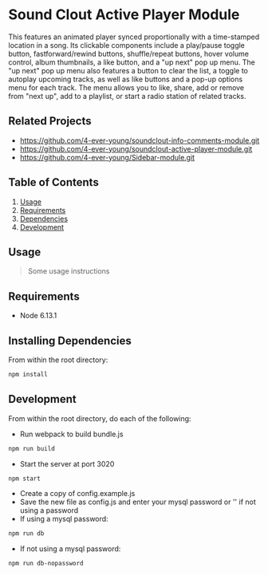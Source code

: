 # Sound Clout Active Player Module

This features an animated player synced proportionally with a time-stamped location in a song. Its clickable components include a play/pause toggle button, fastforward/rewind buttons, shuffle/repeat buttons, hover volume control, album thumbnails, a like button, and a "up next" pop up menu.  The "up next" pop up menu also features a button to clear the list, a toggle to autoplay upcoming tracks, as well as like buttons and a pop-up options menu for each track.  The menu allows you to like, share, add or remove from "next up", add to a playlist, or start a radio station of related tracks.

## Related Projects

  - https://github.com/4-ever-young/soundclout-info-comments-module.git
  - https://github.com/4-ever-young/soundclout-active-player-module.git
  - https://github.com/4-ever-young/Sidebar-module.git

## Table of Contents

1. [Usage](#Usage)
1. [Requirements](#requirements)
1. [Dependencies](#installing)
1. [Development](#development)

## Usage

> Some usage instructions

## Requirements

- Node 6.13.1

## Installing Dependencies

From within the root directory:

```sh
npm install
```

## Development

From within the root directory, do each of the following:

- Run webpack to build bundle.js
```sh
npm run build
```
- Start the server at port 3020
```sh
npm start
```
- Create a copy of config.example.js
- Save the new file as config.js and enter your mysql password or '' if not using a password
- If using a mysql password: 
```sh
npm run db
```
- If not using a mysql password: 
```sh
npm run db-nopassword
```
